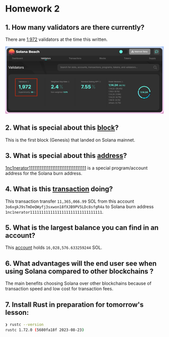 # Homework 2

## 1. How many validators are there currently?

There are [1,972](https://solanabeach.io/validators) validators at the time this written.

![Solana Beach - Validators](./validators.png)


## 2. What is special about this [block](https://explorer.solana.com/block/0)?

This is the first block (Genesis) that landed on Solana mainnet.

## 3. What is special about this [address](https://explorer.solana.com/address/1nc1nerator11111111111111111111111111111111)?

[1nc1nerator11111111111111111111111111111111](https://github.com/solana-labs/solana/blob/9e703f85de4184f577f22a1c72a0d33612f2feb1/sdk/program/src/incinerator.rs) is a special program/account address for the Solana burn address.


## 4. What is this [transaction](https://explorer.solana.com/tx/45pGoC4Rr3fJ1TKrsiRkhHRbdUeX7633XAGVec6XzVdpRbzQgHhe6ZC6Uq164MPWtiqMg7wCkC6Wy3jy2BqsDEKf) doing?

This transaction transfer `11,365,066.99` SOL from this account `3o6xgkJ9sTmDeQWyfj3sxwon18fXJB9PV5LDc8sfgR4a` to Solana burn address `1nc1nerator11111111111111111111111111111111`.


## 5. What is the largest balance you can find in an account?

This [account](https://explorer.solana.com/address/9WzDXwBbmkg8ZTbNMqUxvQRAyrZzDsGYdLVL9zYtAWWM) holds `16,028,576.633259244` SOL.

## 6. What advantages will the end user see when using Solana compared to other blockchains ?

The main benefits choosing Solana over other blockchains because of transaction speed and low cost for transaction fees.


## 7. Install Rust in preparation for tomorrow's lesson:

```bash
❯ rustc --version
rustc 1.72.0 (5680fa18f 2023-08-23)
```
